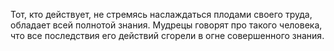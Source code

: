 Тот, кто действует, не стремясь наслаждаться плодами своего труда, обладает всей полнотой знания. Мудрецы говорят про такого человека, что все последствия его действий сгорели в огне совершенного знания.